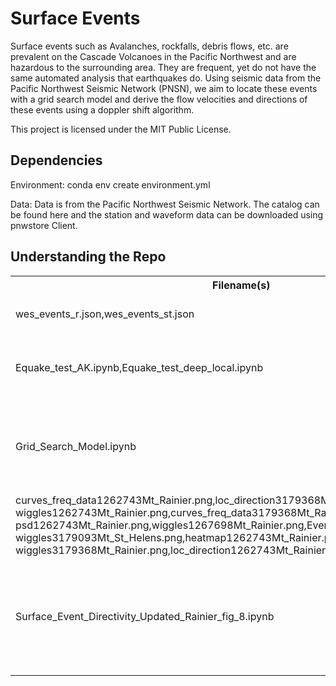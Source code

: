 # Surface Events
Surface events such as Avalanches, rockfalls, debris flows, etc. are prevalent on the Cascade Volcanoes in the Pacific Northwest and are hazardous to the surrounding area. They are frequent, yet do not have the same automated analysis that earthquakes do. Using seismic data from the Pacific Northwest Seismic Network (PNSN), we aim to locate these events with a grid search model and derive the flow velocities and directions of these events using a doppler shift algorithm.

This project is licensed under the MIT Public License.

## Dependencies
Environment: 
conda env create environment.yml

Data: Data is from the Pacific Northwest Seismic Network. The catalog can be found here and the station and waveform data can be downloaded using pnwstore Client. 

<h2>Understanding the Repo</h2>
<table>
  <tr>
    <th>Filename(s)</th>
    <th>Directory</th>
    <th>Description</th>
  </tr>
  <tr>
    <td>wes_events_r.json,wes_events_st.json</td>
    <td>Data/</td>
    <td>Starttimes of labeled events</td>
  </tr>
  <tr>
    <td>Equake_test_AK.ipynb,Equake_test_deep_local.ipynb</td>
    <td>Equake_Tests/</td>
    <td>Analysis run on earthquake to ensure that it fails</td>
  </tr>
  <tr>
    <td>Grid_Search_Model.ipynb</td>
    <td> </td>
    <td>Simplest model of a grid search such as the one used in this workflow</td>
  </tr>
  <tr>  
    <td>curves_freq_data1262743Mt_Rainier.png,loc_direction3179368Mt_Rainier.png,
      wiggles1262743Mt_Rainier.png,curves_freq_data3179368Mt_Rainier.png,
      psd1262743Mt_Rainier.png,wiggles1267698Mt_Rainier.png,Event_Data.csv,velsMt_Hood.png,
      wiggles3179093Mt_St_Helens.png,heatmap1262743Mt_Rainier.png,velsMt_Rainier.png,
      wiggles3179368Mt_Rainier.png,loc_direction1262743Mt_Rainier.png,velsMt_St_Helens.png</td>
    <td>Poster_Figs/</td>
    <td>Figures made for AGU 2022 poster</td>
  </tr>
  <tr>
    <td>Surface_Event_Directivity_Updated_Rainier_fig_8.ipynb</td>
    <td> </td>
    <td> runs workflow for Labeled Mount Rainier Events and makes figures like Figure 8</td>
  </tr>
  
  


